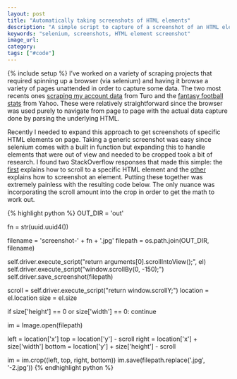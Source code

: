 ```yaml
---
layout: post
title: "Automatically taking screenshots of HTML elements"
description: "A simple script to capture of a screenshot of an HTML element that can exist anywhere on the page."
keywords: "selenium, screenshots, HTML element screenshot"
image_url:
category:
tags: ["#code"]
---
```

{% include setup %}
I’ve worked on a variety of scraping projects that required spinning up a browser (via selenium) and having it browse a variety of pages unattended in order to capture some data. The two most recents ones [scraping my account data](https://github.com/dangoldin/turo-automation) from Turo and the [fantasy football stats](https://github.com/dangoldin/yahoo-ffl) from Yahoo. These were relatively straightforward since the browser was used purely to navigate from page to page with the actual data capture done by parsing the underlying HTML.

Recently I needed to expand this approach to get screenshots of specific HTML elements on page. Taking a generic screenshot was easy since selenium comes with a built in function but expanding this to handle elements that were out of view and needed to be cropped took a bit of research. I found two StackOverflow responses that made this simple: the [first](http://stackoverflow.com/questions/37882208/get-element-location-relative-to-viewport-with-selenium-python) explains how to scroll to a specific HTML element and the [other](http://stackoverflow.com/questions/15018372/how-to-take-partial-screenshot-with-selenium-webdriver-in-python) explains how to screenshot an element. Putting these together was extremely painless with the resulting code below. The only nuance was incorporating the scroll amount into the crop in order to get the math to work out.

{% highlight python %}
OUT_DIR = 'out'

fn = str(uuid.uuid4())

filename = 'screenshot-' + fn + '.jpg'
filepath = os.path.join(OUT_DIR, filename)

self.driver.execute_script("return arguments[0].scrollIntoView();", el)
self.driver.execute_script("window.scrollBy(0, -150);")
self.driver.save_screenshot(filepath)

scroll = self.driver.execute_script("return window.scrollY;")
location = el.location
size = el.size

if size['height'] == 0 or size['width'] == 0:
    continue

im = Image.open(filepath)

left = location['x']
top = location['y'] - scroll
right = location['x'] + size['width']
bottom = location['y'] + size['height'] - scroll

im = im.crop((left, top, right, bottom))
im.save(filepath.replace('.jpg', '-2.jpg'))
{% endhighlight python %}
